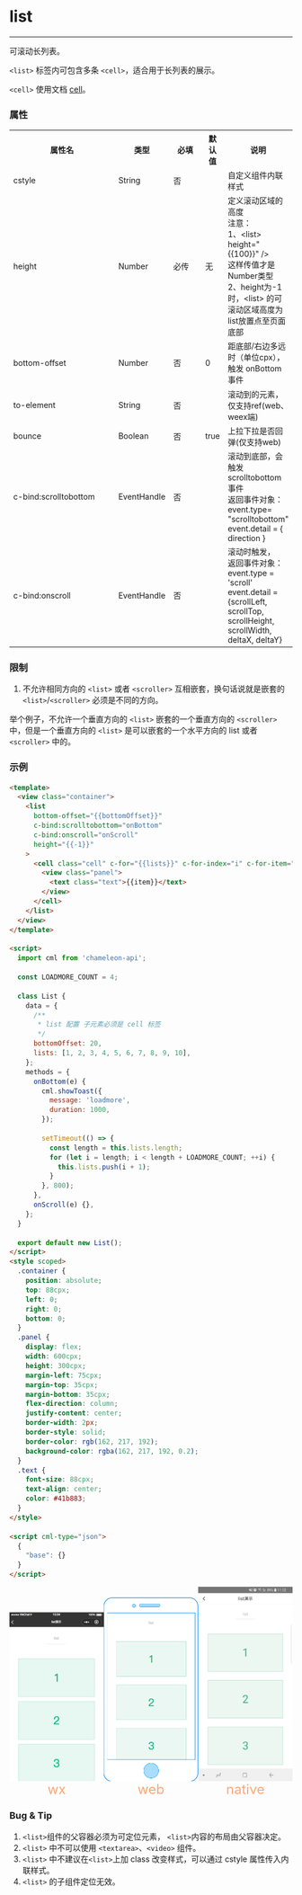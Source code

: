 # list

---

可滚动长列表。

`<list>` 标签内可包含多条 `<cell>`，适合用于长列表的展示。

`<cell>` 使用文档 [cell](/component/base/content/cell.html)。

### 属性

<table>
  <tr>
    <th width="200px">属性名</th>
    <th>类型</th>
    <th width="60px">必填</th>
    <th>默认值</th>
    <th>说明</th>
  </tr>
  <tr>
    <td>cstyle</td>
    <td>String</td>
    <td>否</td>
    <td></td>
    <td>自定义组件内联样式</td>
  </tr>
  <tr>
    <td>height</td>
    <td>Number</td>
    <td>必传</td>
    <td>无</td>
    <td>
      定义滚动区域的高度<br/>
      注意：<br/>
      1、&#60;list&#62; height="&#123;&#123;100&#125;&#125;" /&#62; <br/>
      这样传值才是Number类型
      <br/>
      2、height为-1时，&#60;list&#62; 的可滚动区域高度为list放置点至页面底部
    </td>
  </tr>
  <tr>
    <td>bottom-offset</td>
    <td>Number</td>
    <td>否</td>
    <td>0</td>
    <td>距底部/右边多远时（单位cpx），触发 onBottom 事件</td>
  </tr>
  <tr>
    <td>to-element</td>
    <td>String</td>
    <td>否</td>
    <td></td>
    <td>滚动到的元素，仅支持ref(web、weex端)</td>
  </tr>
  <tr>
    <td>bounce</td>
    <td>Boolean</td>
    <td>否</td>
    <td>true</td>
    <td>上拉下拉是否回弹(仅支持web)</td>
  </tr>
  <tr>
    <td>c-bind:scrolltobottom</td>
    <td>EventHandle</td>
    <td>否</td>
    <td></td>
    <td>滚动到底部，会触发 scrolltobottom 事件
      <br/>
      返回事件对象：
      <br/>
      event.type= "scrolltobottom"
      <br/>
      event.detail = { direction }
    </td>
  </tr>
  <tr>
    <td>c-bind:onscroll</td>
    <td>EventHandle</td>
    <td>否</td>
    <td></td>
    <td>滚动时触发，
        <br/>
        返回事件对象：
        <br/>
        event.type = 'scroll'
        <br/>
        event.detail = {scrollLeft, scrollTop, scrollHeight, scrollWidth, deltaX, deltaY}
    </td>
  </tr>
</table>

### 限制

1. 不允许相同方向的 `<list>` 或者 `<scroller>` 互相嵌套，换句话说就是嵌套的 `<list>`/`<scroller>` 必须是不同的方向。

举个例子，不允许一个垂直方向的 `<list>` 嵌套的一个垂直方向的 `<scroller>` 中，但是一个垂直方向的 `<list>` 是可以嵌套的一个水平方向的 list 或者 `<scroller>` 中的。

### 示例

```html
<template>
  <view class="container">
    <list
      bottom-offset="{{bottomOffset}}"
      c-bind:scrolltobottom="onBottom"
      c-bind:onscroll="onScroll"
      height="{{-1}}"
    >
      <cell class="cell" c-for="{{lists}}" c-for-index="i" c-for-item="item" data-idx="{{i}}">
        <view class="panel">
          <text class="text">{{item}}</text>
        </view>
      </cell>
    </list>
  </view>
</template>

<script>
  import cml from 'chameleon-api';

  const LOADMORE_COUNT = 4;

  class List {
    data = {
      /**
       * list 配置 子元素必须是 cell 标签
       */
      bottomOffset: 20,
      lists: [1, 2, 3, 4, 5, 6, 7, 8, 9, 10],
    };
    methods = {
      onBottom(e) {
        cml.showToast({
          message: 'loadmore',
          duration: 1000,
        });

        setTimeout(() => {
          const length = this.lists.length;
          for (let i = length; i < length + LOADMORE_COUNT; ++i) {
            this.lists.push(i + 1);
          }
        }, 800);
      },
      onScroll(e) {},
    };
  }

  export default new List();
</script>
<style scoped>
  .container {
    position: absolute;
    top: 88cpx;
    left: 0;
    right: 0;
    bottom: 0;
  }
  .panel {
    display: flex;
    width: 600cpx;
    height: 300cpx;
    margin-left: 75cpx;
    margin-top: 35cpx;
    margin-bottom: 35cpx;
    flex-direction: column;
    justify-content: center;
    border-width: 2px;
    border-style: solid;
    border-color: rgb(162, 217, 192);
    background-color: rgba(162, 217, 192, 0.2);
  }
  .text {
    font-size: 88cpx;
    text-align: center;
    color: #41b883;
  }
</style>

<script cml-type="json">
  {
    "base": {}
  }
</script>
```

<div style="display: flex;flex-direction: row;justify-content: space-around; align-items: flex-end;">
  <div style="display: flex;flex-direction: column;align-items: center;">
    <img src="../../../assets/list_wx.png" width="200px" height="100%" />
    <text style="color: #fda775;font-size: 24px;">wx</text>
  </div>
  <div style="display: flex;flex-direction: column;align-items: center;">
    <img src="../../../assets/list_web.png" width="200px" height="100%"/>
    <text style="color: #fda775;font-size: 24px;">web</text>
  </div>
  <div style="display: flex;flex-direction: column;align-items: center;">
    <img src="../../../assets/list_weex.jpg" width="200px" height="100%"/>
    <text style="color: #fda775;font-size: 24px;">native</text>
  </div>
</div>

### Bug & Tip

1. `<list>`组件的父容器必须为可定位元素， `<list>`内容的布局由父容器决定。
2. `<list>` 中不可以使用 `<textarea>`、`<video>` 组件。
3. `<list>` 中不建议在`<list>`上加 class 改变样式，可以通过 cstyle 属性传入内联样式。
4. `<list>` 的子组件定位无效。
